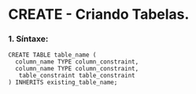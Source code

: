 # CREATE - Criando Tabelas.

### 1. Síntaxe:
````
CREATE TABLE table_name (
  column_name TYPE column_constraint,
  column_name TYPE column_constraint,
   table_constraint table_constraint
) INHERITS existing_table_name;
````
